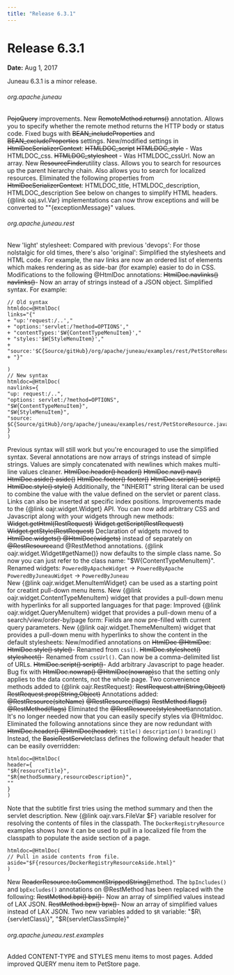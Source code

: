 ```yaml
---
title: "Release 6.3.1"
---
```


# Release 6.3.1

**Date:** Aug 1, 2017

Juneau 6.3.1 is a minor release.
###### org.apache.juneau

~~PojoQuery~~ improvements.
New ~~RemoteMethod.returns()~~ annotation.
Allows you to specify whether the remote method returns the HTTP body or status code.
Fixed bugs with ~~BEAN_includeProperties~~ and ~~BEAN_excludeProperties~~ settings.
New/modified settings in ~~HtmlDocSerializerContext~~:
~~HTMLDOC_script~~
~~HTMLDOC_style~~ - Was HTMLDOC_css.
~~HTMLDOC_stylesheet~~ - Was HTMLDOC_cssUrl.  Now an array.
New ~~ResourceFinder~~utility class.
Allows you to search for resources up the parent hierarchy chain.
Also allows you to search for localized resources.
Eliminated the following properties from ~~HtmlDocSerializerContext~~:
HTMLDOC_title, HTMLDOC_description, HTMLDOC_description
See below on changes to simplify HTML headers.
\{@link oaj.svl.Var\} implementations can now throw exceptions and will be converted to
""\{exceptionMessage\}" values.
###### org.apache.juneau.rest

New 'light' stylesheet:
Compared with previous 'devops':
For those nolstalgic for old times, there's also 'original':
Simplified the stylesheets and HTML code.
For example, the nav links are now an ordered list of elements which makes rendering as as side-bar
(for example) easier to do in CSS.
Modifications to the following @HtmlDoc annotations:
~~HtmlDoc.navlinks() navlinks()~~- Now an array of strings instead of a JSON object.  Simplified syntax.
For example:

```text
// Old syntax
htmldoc=@HtmlDoc(
links="{"
+ "up:'request:/..',"
+ "options:'servlet:/?method=OPTIONS',"
+ "contentTypes:'$W{ContentTypeMenuItem}',"
+ "styles:'$W{StyleMenuItem}',"
+ "source:'$C{Source/gitHub}/org/apache/juneau/examples/rest/PetStoreResource.java'"
+ "}"

)
// New syntax
htmldoc=@HtmlDoc(
navlinks={
"up: request:/..",
"options: servlet:/?method=OPTIONS",
"$W{ContentTypeMenuItem}",
"$W{StyleMenuItem}",
"source: $C{Source/gitHub}/org/apache/juneau/examples/rest/PetStoreResource.java"
}
)
```


Previous syntax will still work but you're encouraged to use the simplified syntax.
Several annotations are now arrays of strings instead of simple strings.
Values are simply concatenated with newlines which makes multi-line values cleaner.
~~HtmlDoc.header() header()~~
~~HtmlDoc.nav() nav()~~
~~HtmlDoc.aside() aside()~~
~~HtmlDoc.footer() footer()~~
~~HtmlDoc.script() script()~~
~~HtmlDoc.style() style()~~
Additionally, the "INHERIT" string literal can be used to combine the value with
the value defined on the servlet or parent class.  Links can also be inserted at specific
index positions.
Improvements made to the \{@link oajr.widget.Widget\} API.
You can now add arbitrary CSS and Javascript along with your widgets through new methods:
~~Widget.getHtml(RestRequest)~~
~~Widget.getScript(RestRequest)~~
~~Widget.getStyle(RestRequest)~~
Declaration of widgets moved to ~~HtmlDoc.widgets() @HtmlDoc(widgets)~~ 
instead of separately on ~~@RestResource~~and @RestMethod annotations.
\{@link oajr.widget.Widget#getName()\} now defaults to the simple class name.
So now you can just refer to the class name: "$W\{ContentTypeMenuItem\}".
Renamed widgets:
`PoweredByApacheWidget` -> `PoweredByApache`  
`PoweredByJuneauWidget` -> `PoweredByJuneau`  
New \{@link oajr.widget.MenuItemWidget\} can be used as a starting point for creatint pull-down menu items.
New \{@link oajr.widget.ContentTypeMenuItem\} widget that provides a pull-down menu 
with hyperlinks for all supported languages for that page:
Improved \{@link oajr.widget.QueryMenuItem\} widget that provides a pull-down menu
of a search/view/order-by/page form:
Fields are now pre-filled with current query parameters.
New \{@link oajr.widget.ThemeMenuItem\} widget that provides a pull-down menu 
with hyperlinks to show the content in the default stylesheets:
New/modified annotations on ~~HtmlDoc @HtmlDoc~~:
~~HtmlDoc.style() style()~~- Renamed from `css()`.
~~HtmlDoc.stylesheet() stylesheet()~~- Renamed from `cssUrl()`.
Can now be a comma-delimited list of URLs.
~~HtmlDoc.script() script()~~- Add arbitrary Javascript to page header.
Bug fix with ~~HtmlDoc.nowrap() @HtmlDoc(nowrap)~~so that the setting only applies
to the data contents, not the whole page.
Two convenience methods added to \{@link oajr.RestRequest\}:
~~RestRequest.attr(String,Object)~~
~~RestRequest.prop(String,Object)~~
Annotations added:
~~@RestResource(siteName)~~
~~@RestResource(flags)~~
~~RestMethod.flags() @RestMethod(flags)~~
Eliminated the ~~@RestResource(stylesheet)~~annotation.  
It's no longer needed now that you can easily specify styles via @Htmldoc.
Eliminated the following annotations since they are now redundant with ~~HtmlDoc.header() @HtmlDoc(header)~~:
`title()`
`description()`
`branding()`
Instead, the ~~BasicRestServlet~~class defines the following default header
that can be easily overridden: 

```text
htmldoc=@HtmlDoc(
header={
"$R{resourceTitle}",
"$R{methodSummary,resourceDescription}",
""
}
)
```


Note that the subtitle first tries using the method summary and then the servlet description.
New \{@link oajr.vars.FileVar $F\} variable resolver for resolving the contents of 
files in the classpath.
The `DockerRegistryResource` examples shows how it can be used to pull in a localized
file from the classpath to populate the aside section of a page.

```text
htmldoc=@HtmlDoc(
// Pull in aside contents from file.
aside="$F{resources/DockerRegistryResourceAside.html}"
)
```


New ~~ReaderResource.toCommentStrippedString()~~method.
The `bpIncludes()` and `bpExcludes()` annotations on @RestMethod
has been replaced with the following:
~~RestMethod.bpi() bpi()~~- Now an array of simplified values instead of LAX JSON.
~~RestMethod.bpx() bpx()~~- Now an array of simplified values instead of LAX JSON.
Two new variables added to `$R` variable: "$R\{servletClass\}", "$R\{servletClassSimple\}"
###### org.apache.juneau.rest.examples

Added CONTENT-TYPE and STYLES menu items to most pages.
Added improved QUERY menu item to PetStore page.
